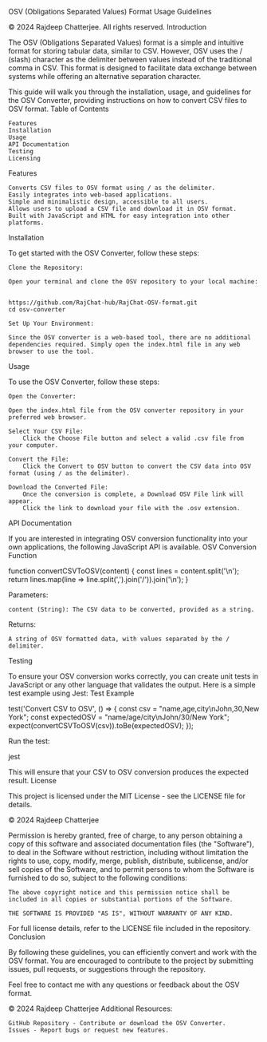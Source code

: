 OSV (Obligations Separated Values) Format Usage Guidelines

© 2024 Rajdeep Chatterjee. All rights reserved.
Introduction

The OSV (Obligations Separated Values) format is a simple and intuitive format for storing tabular data, similar to CSV. However, OSV uses the / (slash) character as the delimiter between values instead of the traditional comma in CSV. This format is designed to facilitate data exchange between systems while offering an alternative separation character.

This guide will walk you through the installation, usage, and guidelines for the OSV Converter, providing instructions on how to convert CSV files to OSV format.
Table of Contents

    Features
    Installation
    Usage
    API Documentation
    Testing
    Licensing

Features

    Converts CSV files to OSV format using / as the delimiter.
    Easily integrates into web-based applications.
    Simple and minimalistic design, accessible to all users.
    Allows users to upload a CSV file and download it in OSV format.
    Built with JavaScript and HTML for easy integration into other platforms.

Installation

To get started with the OSV Converter, follow these steps:

    Clone the Repository:

    Open your terminal and clone the OSV repository to your local machine:


    https://github.com/RajChat-hub/RajChat-OSV-format.git
    cd osv-converter

    Set Up Your Environment:

    Since the OSV converter is a web-based tool, there are no additional dependencies required. Simply open the index.html file in any web browser to use the tool.

Usage

To use the OSV Converter, follow these steps:

    Open the Converter:

    Open the index.html file from the OSV converter repository in your preferred web browser.

    Select Your CSV File:
        Click the Choose File button and select a valid .csv file from your computer.

    Convert the File:
        Click the Convert to OSV button to convert the CSV data into OSV format (using / as the delimiter).

    Download the Converted File:
        Once the conversion is complete, a Download OSV File link will appear.
        Click the link to download your file with the .osv extension.

API Documentation

If you are interested in integrating OSV conversion functionality into your own applications, the following JavaScript API is available.
OSV Conversion Function


function convertCSVToOSV(content) {
    const lines = content.split('\n');
    return lines.map(line => line.split(',').join('/')).join('\n');
}

Parameters:

    content (String): The CSV data to be converted, provided as a string.

Returns:

    A string of OSV formatted data, with values separated by the / delimiter.

Testing

To ensure your OSV conversion works correctly, you can create unit tests in JavaScript or any other language that validates the output. Here is a simple test example using Jest:
Test Example


test('Convert CSV to OSV', () => {
    const csv = "name,age,city\nJohn,30,New York";
    const expectedOSV = "name/age/city\nJohn/30/New York";
    expect(convertCSVToOSV(csv)).toBe(expectedOSV);
});

Run the test:


jest

This will ensure that your CSV to OSV conversion produces the expected result.
License

This project is licensed under the MIT License - see the LICENSE file for details.

© 2024 Rajdeep Chatterjee

Permission is hereby granted, free of charge, to any person obtaining a copy of this software and associated documentation files (the "Software"), to deal in the Software without restriction, including without limitation the rights to use, copy, modify, merge, publish, distribute, sublicense, and/or sell copies of the Software, and to permit persons to whom the Software is furnished to do so, subject to the following conditions:

    The above copyright notice and this permission notice shall be included in all copies or substantial portions of the Software.

    THE SOFTWARE IS PROVIDED "AS IS", WITHOUT WARRANTY OF ANY KIND.

For full license details, refer to the LICENSE file included in the repository.
Conclusion

By following these guidelines, you can efficiently convert and work with the OSV format. You are encouraged to contribute to the project by submitting issues, pull requests, or suggestions through the repository.

Feel free to contact me with any questions or feedback about the OSV format.

© 2024 Rajdeep Chatterjee
Additional Resources:

    GitHub Repository - Contribute or download the OSV Converter.
    Issues - Report bugs or request new features.

